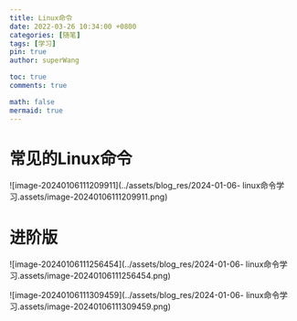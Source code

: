 ```yaml
---
title: Linux命令
date: 2022-03-26 10:34:00 +0800
categories: [随笔]
tags: [学习]
pin: true
author: superWang

toc: true
comments: true

math: false
mermaid: true
---
```




# 常见的Linux命令

![image-20240106111209911](../assets/blog_res/2024-01-06- linux命令学习.assets/image-20240106111209911.png)

# 进阶版

![image-20240106111256454](../assets/blog_res/2024-01-06- linux命令学习.assets/image-20240106111256454.png)

![image-20240106111309459](../assets/blog_res/2024-01-06- linux命令学习.assets/image-20240106111309459.png)
